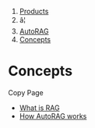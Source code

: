 1. [Products](/products/)
2. â¦
3. [AutoRAG](/autorag/)
4. [Concepts](/autorag/concepts/)
   

# Concepts

Copy Page

* [What is RAG](/autorag/concepts/what-is-rag/)
* [How AutoRAG works](/autorag/concepts/how-autorag-works/)
